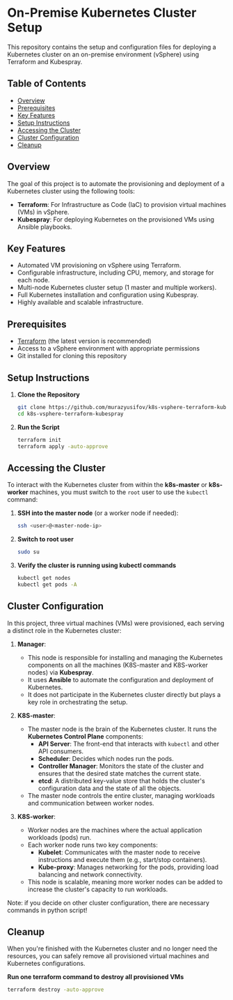 # On-Premise Kubernetes Cluster Setup 

This repository contains the setup and configuration files for deploying a Kubernetes cluster on an on-premise environment (vSphere) using Terraform and Kubespray.

## Table of Contents

- [Overview](#overview)
- [Prerequisites](#prerequisites)
- [Key Features](#key-features)
- [Setup Instructions](#setup-instructions)
- [Accessing the Cluster](#accessing-the-cluster)
- [Cluster Configuration](#cluster-configuration)
- [Cleanup](#cleanup)

## Overview

The goal of this project is to automate the provisioning and deployment of a Kubernetes cluster using the following tools:
- **Terraform**: For Infrastructure as Code (IaC) to provision virtual machines (VMs) in vSphere.
- **Kubespray**: For deploying Kubernetes on the provisioned VMs using Ansible playbooks.

## Key Features
- Automated VM provisioning on vSphere using Terraform.
- Configurable infrastructure, including CPU, memory, and storage for each node.
- Multi-node Kubernetes cluster setup (1 master and multiple workers).
- Full Kubernetes installation and configuration using Kubespray.
- Highly available and scalable infrastructure.


## Prerequisites

- [Terraform](https://www.terraform.io/downloads.html) (the latest version is recommended)
- Access to a vSphere environment with appropriate permissions
- Git installed for cloning this repository

## Setup Instructions

1. **Clone the Repository**

   ```bash
   git clone https://github.com/murazyusifov/k8s-vsphere-terraform-kubespray.git
   cd k8s-vsphere-terraform-kubespray
   ```

2. **Run the Script**

    ```bash 
    terraform init
    terraform apply -auto-approve
    ```

## Accessing the Cluster

To interact with the Kubernetes cluster from within the **k8s-master** or **k8s-worker** machines, you must switch to the `root` user to use the `kubectl` command:

1. **SSH into the master node** (or a worker node if needed):

   ```bash
   ssh <user>@<master-node-ip>
   ```

2. **Switch to root user**

    ```bash
    sudo su
    ```

3. **Verify the cluster is running using kubectl commands**

    ```bash
    kubectl get nodes
    kubectl get pods -A
    ```
## Cluster Configuration

In this project, three virtual machines (VMs) were provisioned, each serving a distinct role in the Kubernetes cluster:

1. **Manager**:
   - This node is responsible for installing and managing the Kubernetes components on all the machines (K8S-master and K8S-worker nodes) via **Kubespray**.
   - It uses **Ansible** to automate the configuration and deployment of Kubernetes.
   - It does not participate in the Kubernetes cluster directly but plays a key role in orchestrating the setup.

2. **K8S-master**:
   - The master node is the brain of the Kubernetes cluster. It runs the **Kubernetes Control Plane** components:
     - **API Server**: The front-end that interacts with `kubectl` and other API consumers.
     - **Scheduler**: Decides which nodes run the pods.
     - **Controller Manager**: Monitors the state of the cluster and ensures that the desired state matches the current state.
     - **etcd**: A distributed key-value store that holds the cluster's configuration data and the state of all the objects.
   - The master node controls the entire cluster, managing workloads and communication between worker nodes.

3. **K8S-worker**:
   - Worker nodes are the machines where the actual application workloads (pods) run.
   - Each worker node runs two key components:
     - **Kubelet**: Communicates with the master node to receive instructions and execute them (e.g., start/stop containers).
     - **Kube-proxy**: Manages networking for the pods, providing load balancing and network connectivity.
   - This node is scalable, meaning more worker nodes can be added to increase the cluster's capacity to run workloads.

Note: if you decide on other cluster configuration, there are necessary commands in python script! 

## Cleanup

When you're finished with the Kubernetes cluster and no longer need the resources, you can safely remove all provisioned virtual machines and Kubernetes configurations.

  **Run one terraform command to destroy all provisioned VMs**

  ```bash
  terraform destroy -auto-approve
  ```
